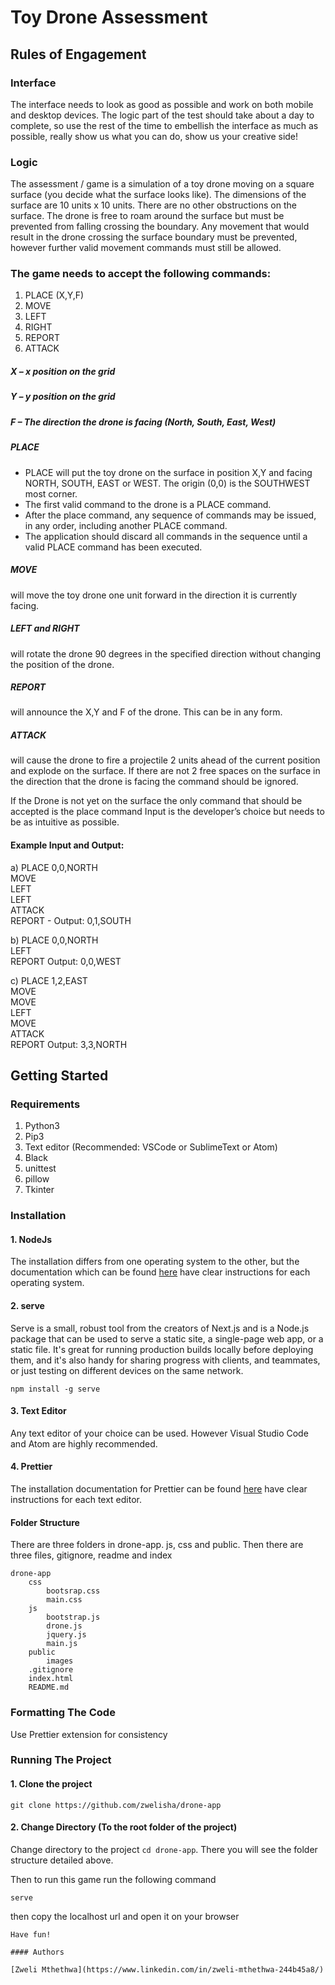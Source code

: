 # Toy Drone Assessment

## Rules of Engagement
### Interface
The interface needs to look as good as possible and work on both mobile and desktop devices. The logic part of the test should take about a day to complete, so use the rest of the time to embellish the interface as much as possible, really show us what you can do, show us your creative side!

### Logic
The assessment / game is a simulation of a toy drone moving on a square surface (you decide what the surface looks like). The dimensions of the surface are 10 units x 10 units. There are no other obstructions on the surface. The drone is free to roam around the surface but must be prevented from falling crossing the boundary. Any movement that would result in the drone crossing the surface boundary must be prevented, however further valid movement commands must still be allowed.

### The game needs to accept the following commands:
1. PLACE (X,Y,F)
2. MOVE
3. LEFT
4. RIGHT
5. REPORT
6. ATTACK

##### X – x position on the grid
##### Y – y position on the grid
##### F – The direction the drone is facing (North, South, East, West)


##### PLACE
- PLACE will put the toy drone on the surface in position X,Y and facing NORTH, SOUTH, EAST or WEST. The origin (0,0) is the SOUTHWEST most corner.
- The first valid command to the drone is a PLACE command.
- After the place command, any sequence of commands may be issued, in any order, including another PLACE
command.
- The application should discard all commands in the sequence until a valid PLACE command has been
executed.

##### MOVE 
will move the toy drone one unit forward in the direction it is currently facing.
##### LEFT and RIGHT 
will rotate the drone 90 degrees in the specified direction without changing the position of the drone.

##### REPORT 
will announce the X,Y and F of the drone. This can be in any form.
##### ATTACK 
will cause the drone to fire a projectile 2 units ahead of the current position and explode on the surface. If there are not 2 free spaces on the surface in the direction that the drone is facing the command should be ignored.

If the Drone is not yet on the surface the only command that should be accepted is the place command Input is the developer’s choice but needs to be as intuitive as possible.

#### Example Input and Output:
a) PLACE 0,0,NORTH <br/>
MOVE <br/>
LEFT <br/>
LEFT <br/>
ATTACK <br/>
REPORT - Output: 0,1,SOUTH

b) PLACE 0,0,NORTH <br/>
LEFT<br/>
REPORT Output: 0,0,WEST

c) PLACE 1,2,EAST <br/>
MOVE <br/>
MOVE <br/>
LEFT <br/>
MOVE <br/>
ATTACK <br/>
REPORT Output: 3,3,NORTH

## Getting Started

### Requirements

1. Python3
2. Pip3
3. Text editor (Recommended: VSCode or SublimeText or Atom)
4. Black
5. unittest
6. pillow
7. Tkinter


### Installation

#### 1. NodeJs

The installation differs from one operating system to the other, but the documentation which can be found [here](https://nodejs.org/en) have clear instructions for each operating system.

#### 2. serve

Serve is a small, robust tool from the creators of Next.js and is a Node.js package that can be used to serve a static site, a single-page web app, or a static file. It's great for running production builds locally before deploying them, and it's also handy for sharing progress with clients, and teammates, or just testing on different devices on the same network.

```npm install -g serve```

#### 3. Text Editor
Any text editor of your choice can be used. However Visual Studio Code and Atom are highly recommended.

#### 4. Prettier
The installation documentation for Prettier can be found [here](https://prettier.io/) have clear instructions for each text editor.


#### Folder Structure

There are three folders in drone-app. js, css and public. Then there are three files, gitignore, readme and index

```
drone-app
    css
        bootsrap.css
        main.css
    js
        bootstrap.js
        drone.js
        jquery.js
        main.js
    public
        images
    .gitignore
    index.html
    README.md
```

### Formatting The Code

Use Prettier extension for consistency

### Running The Project

#### 1. Clone the project
```
git clone https://github.com/zwelisha/drone-app
```

#### 2. Change Directory (To the root folder of the project)

Change directory to the project `cd drone-app`.
There you will see the folder structure detailed above.



Then to run this game run the following command

```
serve
```
then copy the localhost url and open it on your browser

```
Have fun!

#### Authors

[Zweli Mthethwa](https://www.linkedin.com/in/zweli-mthethwa-244b45a8/)